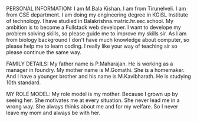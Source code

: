 PERSONAL INFORMATION:
I am M.Bala Kishan.
I am from Tirunelveli.
I am from CSE department.
I am doing my engineering degree in KGiSL Institute of technology.
I have studied in Balakrishna.matric.hr.sec.school.
My ambition is to become a Fullstack web developer.
I want to develope my problem solving skills, so please guide me to improve my skills sir.
As I am from biology background I don't have much knowledge about computer, so please help me to learn coding.
I really like  your way of teaching sir so please continue the same way.

FAMILY DETAILS:
My father name is P.Maharajan.
He is working as a manager in foundry.
My mother name is M.Gomathi.
She is a homemaker.
And I have a younger brother and his name is M.Kavibharath.
He is studying 10th standard.

 MY ROLE MODEL:
My role model is my mother.
Because  I grown up by seeing her.
She motivates me at every situation.
She never lead me in a wrong way.
She always thinks about me and for my welfare.
So I never leave my mom and always be with her.
